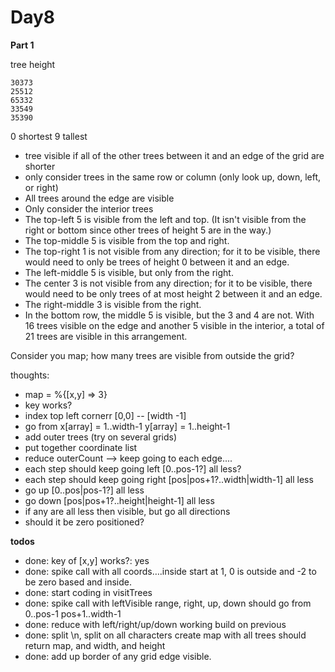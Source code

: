 # Day8

**Part 1**

tree height

```
30373
25512
65332
33549
35390
```
0 shortest
9 tallest

* tree visible if all of the other trees between it and an edge of the grid are shorter
* only consider trees in the same row or column (only look up, down, left, or right)
* All trees around the edge are visible
* Only consider the interior trees
* The top-left 5 is visible from the left and top. (It isn't visible from the right or bottom since other trees of height 5 are in the way.)
* The top-middle 5 is visible from the top and right.
* The top-right 1 is not visible from any direction; for it to be visible, there would need to only be trees of height 0 between it and an edge.
* The left-middle 5 is visible, but only from the right.
* The center 3 is not visible from any direction; for it to be visible, there would need to be only trees of at most height 2 between it and an edge.
* The right-middle 3 is visible from the right.
* In the bottom row, the middle 5 is visible, but the 3 and 4 are not.
With 16 trees visible on the edge and another 5 visible in the interior, a total of 21 trees are visible in this arrangement.

Consider you map; how many trees are visible from outside the grid?

thoughts:

- map = %{[x,y] => 3}
- key works?
- index top left cornerr [0,0] -- [width -1]
- go from x[array] = 1..width-1 y[array] = 1..height-1
- add outer trees (try on several grids)
- put together coordinate list
- reduce outerCount --> keep going to each edge....
- each step should keep going left [0..pos-1?] all less?
- each step should keep going right [pos|pos+1?..width|width-1] all less
- go up [0..pos|pos-1?] all less
- go down [pos|pos+1?..height|height-1] all less
- if any are all less then visible, but go all directions
- should it be zero positioned?

**todos**

- done: key of [x,y] works?: yes
- done: spike call with all coords….inside start at 1, 0 is outside and -2 to be zero based and inside.
- done: start coding in visitTrees
- done: spike call with leftVisible range, right, up, down should go from 0..pos-1 pos+1..width-1
- done: reduce with left/right/up/down working build on previous
- done: split \n, split on all characters create map with all trees should return map, and width, and height
- done: add up border of any grid edge visible.

